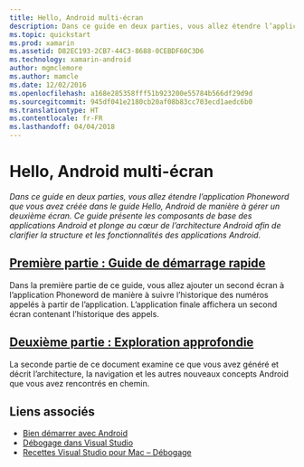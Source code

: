 ```yaml
---
title: Hello, Android multi-écran
description: Dans ce guide en deux parties, vous allez étendre l’application Phoneword créée dans le guide Hello, Android de manière à gérer un second écran. Vous découvrirez également les composants de base des applications Android et plongerez au cœur de l’architecture Android afin de mieux comprendre la structure et les fonctionnalités des applications Android.
ms.topic: quickstart
ms.prod: xamarin
ms.assetid: D82EC193-2CB7-44C3-8688-0CEBDF60C3D6
ms.technology: xamarin-android
author: mgmclemore
ms.author: mamcle
ms.date: 12/02/2016
ms.openlocfilehash: a168e285358fff51b923200e55784b566df29d9d
ms.sourcegitcommit: 945df041e2180cb20af08b83cc703ecd1aedc6b0
ms.translationtype: HT
ms.contentlocale: fr-FR
ms.lasthandoff: 04/04/2018
---
```

# <a name="hello-android-multiscreen"></a>Hello, Android multi-écran

_Dans ce guide en deux parties, vous allez étendre l’application Phoneword que vous avez créée dans le guide Hello, Android de manière à gérer un deuxième écran. Ce guide présente les composants de base des applications Android et plonge au cœur de l’architecture Android afin de clarifier la structure et les fonctionnalités des applications Android._

##  <a name="part-1-quickstartandroidget-startedhello-android-multiscreenhello-android-multiscreen-quickstartmd"></a>[Première partie : Guide de démarrage rapide](~/android/get-started/hello-android-multiscreen/hello-android-multiscreen-quickstart.md)

Dans la première partie de ce guide, vous allez ajouter un second écran à l’application Phoneword de manière à suivre l’historique des numéros appelés à partir de l’application. L’application finale affichera un second écran contenant l’historique des appels.

##  <a name="part-2-deep-diveandroidget-startedhello-android-multiscreenhello-android-multiscreen-deepdivemd"></a>[Deuxième partie : Exploration approfondie](~/android/get-started/hello-android-multiscreen/hello-android-multiscreen-deepdive.md)

La seconde partie de ce document examine ce que vous avez généré et décrit l’architecture, la navigation et les autres nouveaux concepts Android que vous avez rencontrés en chemin.


## <a name="related-links"></a>Liens associés

- [Bien démarrer avec Android](http://developer.android.com/training/index.html)
- [Débogage dans Visual Studio](http://msdn.microsoft.com/en-us/library/k0k771bt%28v=vs.90%29.aspx)
- [Recettes Visual Studio pour Mac – Débogage](https://developer.xamarin.com/recipes/cross-platform/ide/debugging/)
